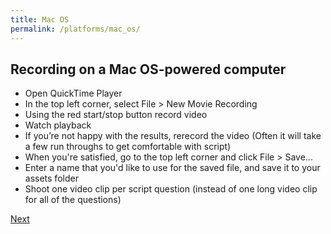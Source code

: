 ```yaml
---
title: Mac OS
permalink: /platforms/mac_os/
---
```


## Recording on a Mac OS-powered computer

* Open QuickTime Player
* In the top left corner, select File > New Movie Recording
* Using the red start/stop button record video
* Watch playback
* If you’re not happy with the results, rerecord the video (Often it will take a few run throughs to get comfortable with script)
* When you're satisfied, go to the top left corner and click File > Save...
* Enter a name that you'd like to use for the saved file, and save it to your assets folder
* Shoot one video clip per script question (instead of one long video clip for all of the questions)



[Next](/storytelling/videos/music/)

